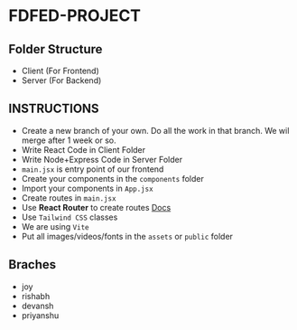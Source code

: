 # FDFED-PROJECT

## Folder Structure

- Client (For Frontend)
- Server (For Backend)

## INSTRUCTIONS

- Create a new branch of your own. Do all the work in that branch. We wil merge after 1 week or so.
- Write React Code in Client Folder
- Write Node+Express Code in Server Folder
- `main.jsx` is entry point of our frontend
- Create your components in the `components` folder
- Import your components in `App.jsx`
- Create routes in `main.jsx`
- Use **React Router** to create routes [Docs](https://reactrouter.com/en/main/routers/picking-a-router)
- Use `Tailwind CSS` classes
- We are using `Vite`
- Put all images/videos/fonts in the `assets` or `public` folder

## Braches

- joy
- rishabh
- devansh
- priyanshu
